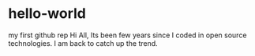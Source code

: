 # hello-world
my first github rep
Hi All,
Its been few years since I coded in open source technologies. I am back to catch up the trend.
